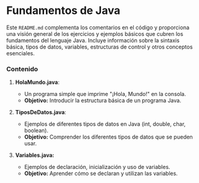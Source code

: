 # Fundamentos de Java
Este `README.md` complementa los comentarios en el código y proporciona una visión general de los ejercicios y ejemplos 
básicos que cubren los fundamentos del lenguaje Java. Incluye información sobre la sintaxis básica, tipos de datos, 
variables, estructuras de control y otros conceptos esenciales.

### Contenido

1. **HolaMundo.java**:
   - Un programa simple que imprime "¡Hola, Mundo!" en la consola.
   * **Objetivo:** Introducir la estructura básica de un programa Java.

2. **TiposDeDatos.java**:
   - Ejemplos de diferentes tipos de datos en Java (int, double, char, boolean).
   - **Objetivo:** Comprender los diferentes tipos de datos que se pueden usar.

3. **Variables.java:**
   - Ejemplos de declaración, inicialización y uso de variables.
   * **Objetivo:** Aprender cómo se declaran y utilizan las variables.
